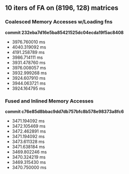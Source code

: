 
## 10 iters of FA on (8196, 128) matrices
### Coalesced Memory Accesses w/Loading fns 
__commit 232eba7d16e5ba85421525dc04ecda19f5ac8408__
- 3976.760010 ms
- 4040.319092 ms
- 4191.258789 ms
- 3986.714111 ms
- 3931.478760 ms
- 3976.008057 ms
- 3932.999268 ms
- 3924.607910 ms
- 3944.063721 ms
- 3924.164795 ms

### Fused and Inlined Memory Accesses
__commit c76e85d8bbac9dd7db757bfc8b578e98373a8fc6__
- 3471.194092 ms
- 3472.105469 ms
- 3472.462891 ms
- 3471.194092 ms
- 3473.611328 ms
- 3471.638184 ms
- 3469.802246 ms
- 3470.324219 ms
- 3469.315430 ms
- 3470.750000 ms